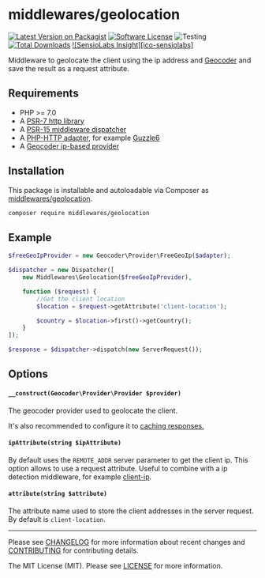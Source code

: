 # middlewares/geolocation

[![Latest Version on Packagist][ico-version]][link-packagist]
[![Software License][ico-license]](LICENSE)
![Testing][ico-ga]
[![Total Downloads][ico-downloads]][link-downloads]
[![SensioLabs Insight][ico-sensiolabs]][link-sensiolabs]

Middleware to geolocate the client using the ip address and [Geocoder](https://github.com/geocoder-php/Geocoder) and save the result as a request attribute.

## Requirements

* PHP >= 7.0
* A [PSR-7 http library](https://github.com/middlewares/awesome-psr15-middlewares#psr-7-implementations)
* A [PSR-15 middleware dispatcher](https://github.com/middlewares/awesome-psr15-middlewares#dispatcher)
* A [PHP-HTTP adapter](http://docs.php-http.org/en/latest/clients.html), for example [Guzzle6](https://github.com/php-http/guzzle6-adapter)
* A [Geocoder ip-based provider](https://github.com/geocoder-php/Geocoder#ip)

## Installation

This package is installable and autoloadable via Composer as [middlewares/geolocation](https://packagist.org/packages/middlewares/geolocation).

```sh
composer require middlewares/geolocation
```

## Example

```php
$freeGeoIpProvider = new Geocoder\Provider\FreeGeoIp($adapter);

$dispatcher = new Dispatcher([
    new Middlewares\Geolocation($freeGeoIpProvider),

    function ($request) {
        //Get the client location
        $location = $request->getAttribute('client-location');

        $country = $location->first()->getCountry();
    }
]);

$response = $dispatcher->dispatch(new ServerRequest());
```

## Options

#### `__construct(Geocoder\Provider\Provider $provider)`

The geocoder provider used to geolocate the client.

It's also recommended to configure it to [caching responses.](https://github.com/geocoder-php/Geocoder/blob/master/docs/cookbook/cache.md)

#### `ipAttribute(string $ipAttribute)`

By default uses the `REMOTE_ADDR` server parameter to get the client ip. This option allows to use a request attribute. Useful to combine with a ip detection middleware, for example [client-ip](https://github.com/middlewares/client-ip).

#### `attribute(string $attribute)`

The attribute name used to store the client addresses in the server request. By default is `client-location`.

---

Please see [CHANGELOG](CHANGELOG.md) for more information about recent changes and [CONTRIBUTING](CONTRIBUTING.md) for contributing details.

The MIT License (MIT). Please see [LICENSE](LICENSE) for more information.

[ico-version]: https://img.shields.io/packagist/v/middlewares/geolocation.svg?style=flat-square
[ico-license]: https://img.shields.io/badge/license-MIT-brightgreen.svg?style=flat-square
[ico-ga]: https://github.com/middlewares/geolocation/workflows/testing/badge.svg
[ico-downloads]: https://img.shields.io/packagist/dt/middlewares/geolocation.svg?style=flat-square

[link-packagist]: https://packagist.org/packages/middlewares/geolocation
[link-downloads]: https://packagist.org/packages/middlewares/geolocation
[link-sensiolabs]: https://insight.sensiolabs.com/projects/b6c8bd3a-b3da-45ec-b2ac-9d27ae390b1b
